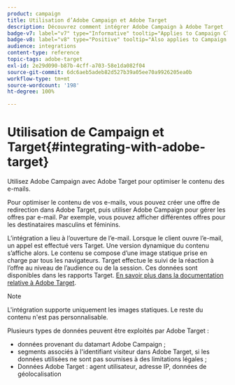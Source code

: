 ```yaml
---
product: campaign
title: Utilisation d’Adobe Campaign et Adobe Target
description: Découvrez comment intégrer Adobe Campaign à Adobe Target
badge-v7: label="v7" type="Informative" tooltip="Applies to Campaign Classic v7"
badge-v8: label="v8" type="Positive" tooltip="Also applies to Campaign v8"
audience: integrations
content-type: reference
topic-tags: adobe-target
exl-id: 2e29d090-b87b-4cff-a703-58e1da082f04
source-git-commit: 6dc6aeb5adeb82d527b39a05ee70a9926205ea0b
workflow-type: tm+mt
source-wordcount: '198'
ht-degree: 100%

---
```


# Utilisation de Campaign et Target{#integrating-with-adobe-target}



Utilisez Adobe Campaign avec Adobe Target pour optimiser le contenu des e-mails.

Pour optimiser le contenu de vos e-mails, vous pouvez créer une offre de redirection dans Adobe Target, puis utiliser Adobe Campaign pour gérer les offres par e-mail. Par exemple, vous pouvez afficher différentes offres pour les destinataires masculins et féminins.

L’intégration a lieu à l’ouverture de l’e-mail. Lorsque le client ouvre l’e-mail, un appel est effectué vers Target. Une version dynamique du contenu s’affiche alors. Le contenu se compose d’une image statique prise en charge par tous les navigateurs. Target effectue le suivi de la réaction à l’offre au niveau de l’audience ou de la session. Ces données sont disponibles dans les rapports Target. [En savoir plus dans la documentation relative à Adobe Target](https://experienceleague.adobe.com/docs/target/using/integrate/campaign-and-target.html?lang=fr).


>[!NOTE]
>
>L&#39;intégration supporte uniquement les images statiques. Le reste du contenu n&#39;est pas personnalisable.

Plusieurs types de données peuvent être exploités par Adobe Target :

* données provenant du datamart Adobe Campaign ;
* segments associés à l&#39;identifiant visiteur dans Adobe Target, si les données utilisées ne sont pas soumises à des limitations légales ;
* Données Adobe Target : agent utilisateur, adresse IP, données de géolocalisation
